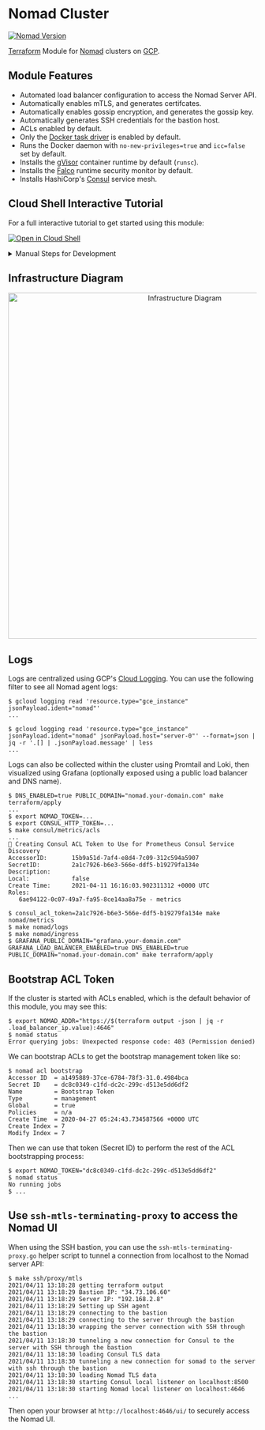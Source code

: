 # Nomad Cluster

[![Nomad Version](https://img.shields.io/badge/Nomad%20Version-1.0.4-brightgreen.svg)](https://www.nomadproject.io/downloads)

[Terraform](https://www.terraform.io/) Module for [Nomad](https://nomadproject.io/) clusters on [GCP](https://cloud.google.com/).

## Module Features

* Automated load balancer configuration to access the Nomad Server API.
* Automatically enables mTLS, and generates certifcates.
* Automatically enables gossip encryption, and generates the gossip key.
* Automatically generates SSH credentials for the bastion host.
* ACLs enabled by default.
* Only the [Docker task driver](https://www.nomadproject.io/docs/drivers/docker) is enabled by default.
* Runs the Docker daemon with `no-new-privileges=true` and `icc=false` set by default.
* Installs the [gVisor](https://gvisor.dev/) container runtime by default (`runsc`).
* Installs the [Falco](https://falco.org/) runtime security monitor by default.
* Installs HashiCorp's [Consul](https://www.consul.io/) service mesh.

## Cloud Shell Interactive Tutorial

For a full interactive tutorial to get started using this module:

[![Open in Cloud Shell](https://gstatic.com/cloudssh/images/open-btn.svg)](https://ssh.cloud.google.com/cloudshell/editor?cloudshell_git_repo=https%3A%2F%2Fgithub.com%2Fpicatz%2Fterraform-google-nomad&cloudshell_print=cloud-shell%2Fprint.txt&cloudshell_tutorial=cloud-shell%2Fsteps.md&shellonly=true)

<details><summary>Manual Steps for Development</summary>
<p>

## Bootstrap a brand new GCP project using [`gcloud`](https://cloud.google.com/sdk/gcloud)

Bootstrap a new GCP using the `setup_gcp.sh` shell script:

```console
$ bash setup_gcp.sh $YOUR_PROJECT_NAME
...
```

It will automatically create, link the billing account, and enable the compute API in GCP.

### Set Environment Variables

Using your GCP project name and new created `account.json` Terraform service account file from the previous step:

```console
$ export GOOGLE_APPLICATION_CREDENTIALS=$(realpath account.json)
$ export GOOGLE_PROJECT="$YOUR_PROJECT_NAME"
```

## Build the Bastion/Server/Client Images with Packer

```console
$ cd packer
$ packer build template.json
...
```

## Build Infrastructure

```console
$ terraform plan -var="project=$GOOGLE_PROJECT" -var="credentials=$GOOGLE_APPLICATION_CREDENTIALS"
...
$ terraform apply -var="project=$GOOGLE_PROJECT" -var="credentials=$GOOGLE_APPLICATION_CREDENTIALS"
...
```

</p>
</details>

## Infrastructure Diagram

<p align="center">
    <img alt="Infrastructure Diagram" src="https://raw.githubusercontent.com/picatz/terraform-google-nomad/master/diagram.png" height="700"/>
</p>

## Logs

Logs are centralized using GCP's [Cloud Logging](https://cloud.google.com/logging). You can use the following filter to see all Nomad agent logs:

```console
$ gcloud logging read 'resource.type="gce_instance" jsonPayload.ident="nomad"'
...
```

```console
$ gcloud logging read 'resource.type="gce_instance" jsonPayload.ident="nomad" jsonPayload.host="server-0"' --format=json | jq -r '.[] | .jsonPayload.message' | less
...
```

Logs can also be collected within the cluster using Promtail and Loki, then visualized using Grafana (optionally exposed using a public load balancer and DNS name).

```console
$ DNS_ENABLED=true PUBLIC_DOMAIN="nomad.your-domain.com" make terraform/apply
...
$ export NOMAD_TOKEN=...
$ export CONSUL_HTTP_TOKEN=...
$ make consul/metrics/acls
...
🔑 Creating Consul ACL Token to Use for Prometheus Consul Service Discovery
AccessorID:       15b9a51d-7af4-e8d4-7c09-312c594a5907
SecretID:         2a1c7926-b6e3-566e-ddf5-b19279fa134e
Description:
Local:            false
Create Time:      2021-04-11 16:16:03.902311312 +0000 UTC
Roles:
   6ae94122-0c07-49a7-fa95-8ce14aa8a75e - metrics

$ consul_acl_token=2a1c7926-b6e3-566e-ddf5-b19279fa134e make nomad/metrics
$ make nomad/logs
$ make nomad/ingress
$ GRAFANA_PUBLIC_DOMAIN="grafana.your-domain.com" GRAFANA_LOAD_BALANCER_ENABLED=true DNS_ENABLED=true PUBLIC_DOMAIN="nomad.your-domain.com" make terraform/apply
```

## Bootstrap ACL Token

If the cluster is started with ACLs enabled, which is the default behavior of this module, you may see this:

```console
$ export NOMAD_ADDR="https://$(terraform output -json | jq -r .load_balancer_ip.value):4646"
$ nomad status
Error querying jobs: Unexpected response code: 403 (Permission denied)
```

We can bootstrap ACLs to get the bootstrap management token like so:

```console
$ nomad acl bootstrap
Accessor ID  = a1495889-37ce-6784-78f3-31.0.4984bca
Secret ID    = dc8c0349-c1fd-dc2c-299c-d513e5dd6df2
Name         = Bootstrap Token
Type         = management
Global       = true
Policies     = n/a
Create Time  = 2020-04-27 05:24:43.734587566 +0000 UTC
Create Index = 7
Modify Index = 7
```

Then we can use that token (Secret ID) to perform the rest of the ACL bootstrapping process:

```console
$ export NOMAD_TOKEN="dc8c0349-c1fd-dc2c-299c-d513e5dd6df2"
$ nomad status
No running jobs
$ ...
```

## Use `ssh-mtls-terminating-proxy` to access the Nomad UI

When using the SSH bastion, you can use the `ssh-mtls-terminating-proxy.go` helper script to tunnel a connection from localhost to the Nomad server API:

```console
$ make ssh/proxy/mtls
2021/04/11 13:18:28 getting terraform output
2021/04/11 13:18:29 Bastion IP: "34.73.106.60"
2021/04/11 13:18:29 Server IP: "192.168.2.8"
2021/04/11 13:18:29 Setting up SSH agent
2021/04/11 13:18:29 connecting to the bastion
2021/04/11 13:18:29 connecting to the server through the bastion
2021/04/11 13:18:30 wrapping the server connection with SSH through the bastion
2021/04/11 13:18:30 tunneling a new connection for Consul to the server with SSH through the bastion
2021/04/11 13:18:30 loading Consul TLS data
2021/04/11 13:18:30 tunneling a new connection for somad to the server with ssh through the bastion
2021/04/11 13:18:30 loading Nomad TLS data
2021/04/11 13:18:30 starting Consul local listener on localhost:8500
2021/04/11 13:18:30 starting Nomad local listener on localhost:4646
...
```

Then open your browser at `http://localhost:4646/ui/` to securely access the Nomad UI.

